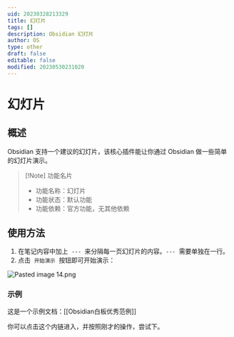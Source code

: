 ```yaml
---
uid: 20230328213329
title: 幻灯片
tags: []
description: Obsidian 幻灯片
author: OS
type: other
draft: false
editable: false
modified: 20230530231020
---
```


# 幻灯片

## 概述

Obsidian 支持一个建议的幻灯片，该核心插件能让你通过 Obsidian 做一些简单的幻灯片演示。

> [!Note] 功能名片
> - 功能名称：幻灯片
> - 功能状态：默认功能
> - 功能依赖：官方功能，无其他依赖

## 使用方法

1. 在笔记内容中加上  `---`  来分隔每一页幻灯片的内容。`---`  需要单独在一行。
2. 点击  `开始演示`  按钮即可开始演示：

![Pasted image 14.png](Resource/Images/a6462424c4211895acf9d48a628ce6ef_MD5.png)

### 示例

这是一个示例文档：[[Obsidian白板优秀范例]]

你可以点击这个内链进入，并按照刚才的操作，尝试下。
